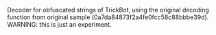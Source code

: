 Decoder for obfuscated strings of TrickBot, using the original decoding function from original sample (0a7da84873f2a4fe0fcc58c88bbbe39d).
WARNING: this is just an experiment.
